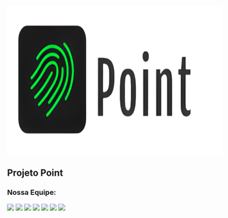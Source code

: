 <img align="center" alt="Logo-Point" height="350" width="100%" src="https://github.com/Projeto-Point/point/blob/main/api-node/public/assets/imgs/Point.png">

<h2>Projeto Point</h2>



<h3> Nossa Equipe: </h3>
<div style="display='flex';">
<a href="https://github.com/IvanCCO"><img src="https://avatars.githubusercontent.com/u/102231864?v=4" height="auto" width="100" ></a>
<a href="https://github.com/AgdaTaniguchi"><img src="https://avatars.githubusercontent.com/u/99812676?v=4" height="auto" width="100" ></a>
<a href="https://github.com/feehgrossi"><img src="https://avatars.githubusercontent.com/u/99812974?v=4" height="auto" width="100" ></a>
<a href="https://github.com/GuilhermeAlvesBarros"><img src="https://avatars.githubusercontent.com/u/99813193?v=4" height="auto" width="100" ></a>
<a href="https://github.com/alessandrabaccin"><img src="https://avatars.githubusercontent.com/u/99813175?v=4" height="auto" width="100" ></a>
<a href="https://github.com/GabrielYuuzoShimizu"><img src="https://avatars.githubusercontent.com/u/99812986?v=4" height="auto" width="100" ></a>
<a href="https://github.com/rafharovero"><img src="https://avatars.githubusercontent.com/u/99813522?v=4 height="auto" width="100" ></a>
</div>


